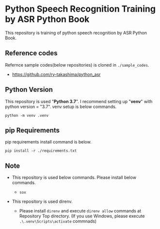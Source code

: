 # Python Speech Recognition Training by ASR Python Book

This repository is training of python speech recognition by ASR Python Book.

## Reference codes

Refernce sample codes(below repositories) is cloned in `./sample_codes`.

- <https://github.com/ry-takashima/python_asr>

## Python Version

This repository is used "**Python 3.7**".
I recommend setting up "**venv**" with python version = "3.7".
venv setup is below commands.

`python -m venv .venv`

## pip Requirements

pip requirements install command is below.

`pip install -r ./requirements.txt`

## Note

- This repository is used below commands. Please install below commands.

  - `sox`

- This repository is used direnv.

  - Please install `direnv` and execute `direnv allow` commands at Repository Top directory.
    (If you use Windows, please execute `.\.venv\Scripts\activate` commnads)

